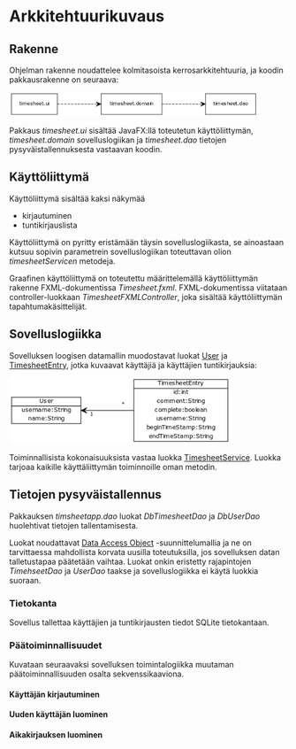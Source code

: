# Arkkitehtuurikuvaus

## Rakenne

Ohjelman rakenne noudattelee kolmitasoista kerrosarkkitehtuuria, ja koodin pakkausrakenne on seuraava:

<img src="https://github.com/jaapro-git/ot-harjoitustyo/blob/master/dokumentaatio/timesheet_pakkauskaavio.png" width="450">

Pakkaus _timesheet.ui_ sisältää JavaFX:llä toteutetun käyttöliittymän, _timesheet.domain_ sovelluslogiikan ja _timesheet.dao_ tietojen pysyväistallennuksesta vastaavan koodin.

## Käyttöliittymä

Käyttöliittymä sisältää kaksi näkymää
- kirjautuminen
- tuntikirjauslista

Käyttöliittymä on pyritty eristämään täysin sovelluslogiikasta, se ainoastaan kutsuu sopivin parametrein sovelluslogiikan toteuttavan olion _timesheetServicen_ metodeja.

Graafinen käyttöliittymä on toteutettu määrittelemällä käyttöliittymän rakenne FXML-dokumentissa _Timesheet.fxml_. FXML-dokumentissa viitataan controller-luokkaan _TimesheetFXMLController_, joka sisältää käyttöliittymän tapahtumakäsittelijät.

## Sovelluslogiikka

Sovelluksen loogisen datamallin muodostavat luokat [User](https://github.com/jaapro-git/ot-harjoitustyo/blob/master/Timesheet/src/main/java/timesheet/domain/User.java) ja [TimesheetEntry](https://github.com/jaapro-git/ot-harjoitustyo/blob/master/Timesheet/src/main/java/timesheet/domain/TimesheetEntry.java), jotka kuvaavat käyttäjiä ja käyttäjien tuntikirjauksia:

<img src="https://github.com/jaapro-git/ot-harjoitustyo/blob/master/dokumentaatio/timesheet_luokkakaavio.png" width="400">

Toiminnallisista kokonaisuuksista vastaa luokka [TimesheetService](https://github.com/jaapro-git/ot-harjoitustyo/blob/master/Timesheet/src/main/java/timesheet/domain/TimesheetService.java). Luokka tarjoaa kaikille käyttäliittymän toiminnoille oman metodin.

<!--TimesheetServicen ja ohjelman muiden osien suhdetta kuvaava luokka/pakkauskaavio:

<img src="https://raw.githubusercontent.com/mluukkai/OtmTodoApp/master/dokumentaatio/kuvat/a-3c.png" width="450"> -->

## Tietojen pysyväistallennus

Pakkauksen _timsheetapp.dao_ luokat _DbTimesheetDao_ ja _DbUserDao_ huolehtivat tietojen tallentamisesta.

Luokat noudattavat [Data Access Object](https://en.wikipedia.org/wiki/Data_access_object) -suunnittelumallia ja ne on tarvittaessa mahdollista korvata uusilla toteutuksilla, jos sovelluksen datan talletustapaa päätetään vaihtaa. Luokat onkin eristetty rajapintojen _TimehseetDao_ ja _UserDao_ taakse ja sovelluslogiikka ei käytä luokkia suoraan.

### Tietokanta

Sovellus tallettaa käyttäjien ja tuntikirjausten tiedot SQLite tietokantaan.

### Päätoiminnallisuudet

Kuvataan seuraavaksi sovelluksen toimintalogiikka muutaman päätoiminnallisuuden osalta sekvenssikaaviona.

#### Käyttäjän kirjautuminen

<!-- Kun kirjautumisnäkymässä on syötekenttään kirjoitettu käyttäjätunnus ja klikataan _btnLogin_ etenee sovelluksen kontrolli seuraavasti:

<img src="https://raw.githubusercontent.com/mluukkai/OtmTodoApp/master/dokumentaatio/kuvat/a-4b.png" width="750"> -->

#### Uuden käyttäjän luominen

<!-- Jos annettua käyttäjätunnusta ei ole vielä olemassa, sovellus kysyy halutaanko käyttäjä luoda. Sen lisäksi sovellus pyytää käyttäjätunnusta vastaavan nimen.

<img src="https://raw.githubusercontent.com/mluukkai/OtmTodoApp/master/dokumentaatio/kuvat/a-5.png" width="750"> -->

#### Aikakirjauksen luominen

<!-- Kirjautumisen jälkeen käyttäjä voi aloittaa uuden tuntikirjauksen luomisen antamalla kommentin ja painamalla _btnStart_ -nappia.

<img src="https://raw.githubusercontent.com/mluukkai/OtmTodoApp/master/dokumentaatio/kuvat/a-6.png" width="750"> -->

<!-- ## Ohjelman rakenteeseen jääneet heikkoudet -->

